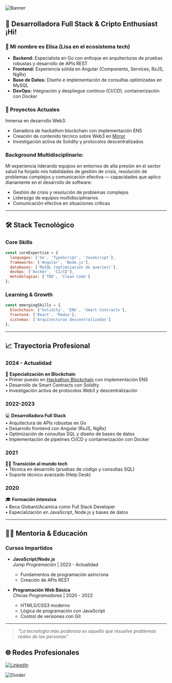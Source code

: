 ![Banner](https://user-images.githubusercontent.com/55170175/114474409-87dd6800-9bcc-11eb-9ca0-538bd30ae29b.png)

## 🖤 Desarrolladora Full Stack & Cripto Enthusiast ¡Hi!

### 👋 Mi nombre es Elisa (Lisa en el ecosistema tech)

- **Backend:** Especialista en Go con enfoque en arquitecturas de pruebas robustas y desarrollo de APIs REST
- **Frontend:** Experiencia sólida en Angular (Components, Services, RxJS, NgRx)
- **Base de Datos:** Diseño e implementación de consultas optimizadas en MySQL
- **DevOps:** Integración y despliegue continuo (CI/CD), containerización con Docker

### 🚀 Proyectos Actuales
Inmersa en desarrollo Web3: 
- Ganadora de hackathon blockchain con implementación ENS
- Creación de contenido técnico sobre Web3 en [Mirror](https://mirror.xyz/0xB534e2Df315dB1772af193b1491BD91BE4cf635E)
- Investigación activa de Solidity y protocolos descentralizados

### Background Multidisciplinario:
Mi experiencia liderando equipos en entornos de alta presión en el sector salud ha forjado mis habilidades de gestión de crisis, resolución de problemas complejos y comunicación efectiva — capacidades que aplico diariamente en el desarrollo de software:
- Gestión de crisis y resolución de problemas complejos
- Liderazgo de equipos multidisciplinarios
- Comunicación efectiva en situaciones críticas

---

## 🛠️ Stack Tecnológico

### Core Skills
```javascript
const coreExpertise = {
  languages: ['Go', 'TypeScript', 'JavaScript'],
  frameworks: ['Angular', 'Node.js'],
  databases: ['MySQL (optimización de queries)'],
  devOps: ['Docker', 'CI/CD'],
  metodologías: ['TDD', 'Clean Code']
};
```
### Learning & Growth
```javascript
const emergingSkills = {
  blockchain: ['Solidity', 'ENS', 'Smart Contracts'],
  frontend: ['React', 'Redux'],
  sistemas: ['Arquitecturas descentralizadas']
};
```
---

## 📈 Trayectoria Profesional

### 2024 - Actualidad  
🚀 **Especialización en Blockchain**  
• Primer puesto en [Hackathon Blockchain](https://github.com/mariaelisaaraya/web3wonderwomen) con implementación ENS  
• Desarrollo de Smart Contracts con Solidity  
• Investigación activa de protocolos Web3 y descentralización  

### 2022-2023  
💻 **Desarrolladora Full Stack**  
• Arquitectura de APIs robustas en Go  
• Desarrollo frontend con Angular (RxJS, NgRx)  
• Optimización de consultas SQL y diseño de bases de datos  
• Implementación de pipelines CI/CD y containerización con Docker  

### 2021  
👩‍💻 **Transición al mundo tech**  
• Técnica en desarrollo (pruebas de código y consultas SQL)  
• Soporte técnico avanzado (Help Desk)  

### 2020  
🎓 **Formación intensiva**  
• Beca Globant/Acamica como Full Stack Developer  
• Especialización en JavaScript, Node.js y bases de datos  

---

## 👩‍🏫 Mentoria & Educación

### Cursos Impartidos
- **JavaScript/Node.js**  
  _Jump Programación_ | 2023 - Actualidad 
  - Fundamentos de programación asíncrona  
  - Creación de APIs REST  

- **Programación Web Básica**  
  _Chicas Programadoras_ | 2020 - 2022  
  - HTML5/CSS3 moderno  
  - Lógica de programación con JavaScript  
  - Control de versiones con Git  

---

> *"La tecnología más poderosa es aquella que resuelve problemas reales de las personas"*

## 🌐 Redes Profesionales

[![LinkedIn](https://img.shields.io/badge/-Conéctame_en_LinkedIn-0077B5?style=for-the-badge&logo=linkedin)](https://www.linkedin.com/in/arayamariaelisa/)

![Divider](https://user-images.githubusercontent.com/55170175/114474409-87dd6800-9bcc-11eb-9ca0-538bd30ae29b.png)
 
